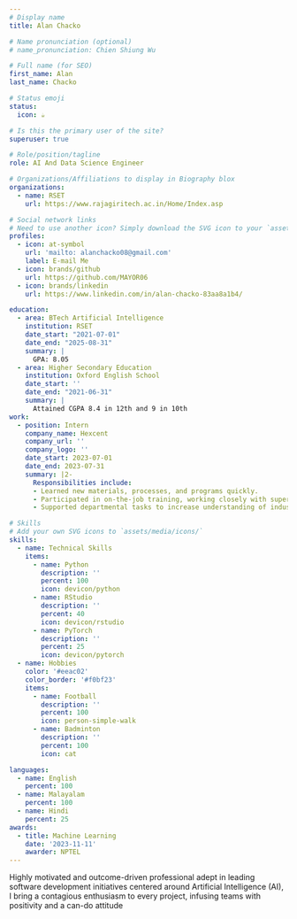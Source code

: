 ```yaml
---
# Display name
title: Alan Chacko

# Name pronunciation (optional)
# name_pronunciation: Chien Shiung Wu

# Full name (for SEO)
first_name: Alan
last_name: Chacko

# Status emoji
status:
  icon: ☕️

# Is this the primary user of the site?
superuser: true

# Role/position/tagline
role: AI And Data Science Engineer

# Organizations/Affiliations to display in Biography blox
organizations:
  - name: RSET
    url: https://www.rajagiritech.ac.in/Home/Index.asp

# Social network links
# Need to use another icon? Simply download the SVG icon to your `assets/media/icons/` folder.
profiles:
  - icon: at-symbol
    url: 'mailto: alanchacko08@gmail.com'
    label: E-mail Me
  - icon: brands/github
    url: https://github.com/MAYOR06
  - icon: brands/linkedin
    url: https://www.linkedin.com/in/alan-chacko-83aa8a1b4/

education:
  - area: BTech Artificial Intelligence
    institution: RSET
    date_start: "2021-07-01"
    date_end: "2025-08-31"
    summary: |
      GPA: 8.05
  - area: Higher Secondary Education
    institution: Oxford English School
    date_start: ''
    date_end: "2021-06-31"
    summary: |
      Attained CGPA 8.4 in 12th and 9 in 10th
work:
  - position: Intern
    company_name: Hexcent
    company_url: ''
    company_logo: ''
    date_start: 2023-07-01
    date_end: 2023-07-31
    summary: |2-
      Responsibilities include:
      - Learned new materials, processes, and programs quickly.
      - Participated in on-the-job training, working closely with supervisors and coworkers and asking appropriate questions.
      - Supported departmental tasks to increase understanding of industry processes.

# Skills
# Add your own SVG icons to `assets/media/icons/`
skills:
  - name: Technical Skills
    items:
      - name: Python
        description: ''
        percent: 100
        icon: devicon/python
      - name: RStudio
        description: ''
        percent: 40
        icon: devicon/rstudio
      - name: PyTorch
        description: ''
        percent: 25
        icon: devicon/pytorch
  - name: Hobbies
    color: '#eeac02'
    color_border: '#f0bf23'
    items:
      - name: Football
        description: ''
        percent: 100
        icon: person-simple-walk
      - name: Badminton
        description: ''
        percent: 100
        icon: cat

languages:
  - name: English
    percent: 100
  - name: Malayalam
    percent: 100
  - name: Hindi
    percent: 25
awards:
  - title: Machine Learning
    date: '2023-11-11'
    awarder: NPTEL
---
```


Highly motivated and outcome-driven professional adept in leading software development initiatives centered around Artificial Intelligence (AI), I bring a contagious enthusiasm to every project, infusing teams with positivity and a can-do attitude

